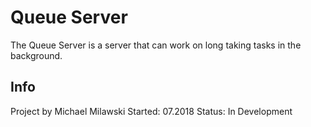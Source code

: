 # Queue Server

The Queue Server is a server that can work on long taking tasks in the background.

## Info
Project by Michael Milawski
Started: 07.2018
Status: In Development